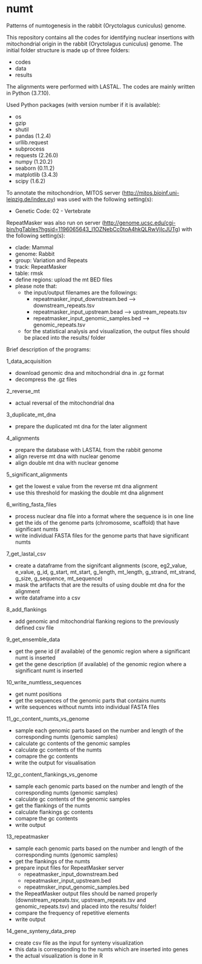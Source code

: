 # numt
 Patterns of numtogenesis in the rabbit (Oryctolagus cuniculus) genome.

This repository contains all the codes for identifying nuclear insertions with mitochondrial origin in the rabbit (Oryctolagus cuniculus) genome.
The initial folder structure is made up of three folders:
- codes
- data
- results

The alignments were performed with LASTAL.
The codes are mainly written in Python (3.7.10).

Used Python packages (with version number if it is available):
- os
- gzip
- shutil
- pandas (1.2.4)
- urllib.request
- subprocess
- requests (2.26.0)
- numpy (1.20.2)
- seaborn (0.11.2)
- matplotlib (3.4.3)
- scipy (1.6.2)

To annotate the mitochondrion, MITOS server (http://mitos.bioinf.uni-leipzig.de/index.py) was used with the following setting(s):
- Genetic Code: 02 - Vertebrate

RepeatMasker was also run on server (http://genome.ucsc.edu/cgi-bin/hgTables?hgsid=1196065643_I1OZNebCc0toA4hkQLRwVjIcJUTg) with the following setting(s):
- clade: Mammal
- genome: Rabbit
- group: Variation and Repeats
- track: RepeatMasker
- table: rmsk
- define regions: upload the mt BED files
- please note that:
	- the input/output filenames are the followings:
		- repeatmasker_input_downstream.bed --> downstream_repeats.tsv
		- repeatmasker_input_upstream.bead --> upstream_repeats.tsv
		- repeatmasker_input_genomic_samples.bed --> genomic_repeats.tsv
	- for the statistical analysis and visualization, the output files should be placed into the results/ folder

Brief description of the programs:

1_data_acquisition

- download genomic dna and mitochondrial dna in .gz format
- decompress the .gz files

2_reverse_mt

- actual reversal of the mitochondrial dna

3_duplicate_mt_dna

- prepare the duplicated mt dna for the later alignment

4_alignments

- prepare the database with LASTAL from the rabbit genome
- align reverse mt dna with nuclear genome
- align double mt dna with nuclear genome

5_significant_alignments

- get the lowest e value from the reverse mt dna alignment
- use this threshold for masking the double mt dna alignment

6_writing_fasta_files

- process nuclear dna file into a format where the sequence is in one line
- get the ids of the genome parts (chromosome, scaffold) that have significant numts
- write individual FASTA files for the genome parts that have significant numts

7_get_lastal_csv

- create a dataframe from the signifcant alignments (score, eg2_value, e_value, g_id, g_start, mt_start, g_length, mt_length, g_strand, mt_strand, g_size, g_sequence, mt_sequence)
- mask the artifacts that are the results of using double mt dna for the alignment
- write dataframe into a csv

8_add_flankings

- add genomic and mitochondrial flanking regions to the previously defined csv file

9_get_ensemble_data

- get the gene id (if available) of the genomic region where a significant numt is inserted
- get the gene description (if available) of the genomic region where a significant numt is inserted

10_write_numtless_sequences

- get numt positions
- get the sequences of the genomic parts that contains numts
- write sequences without numts into individual FASTA files

11_gc_content_numts_vs_genome

- sample each genomic parts based on the number and length of the corresponding numts (genomic samples)
- calculate gc contents of the genomic samples
- calculate gc contents of the numts
- comapre the gc contents
- write the output for visualisation

12_gc_content_flankings_vs_genome

- sample each genomic parts based on the number and length of the corresponding numts (genomic samples)
- calculate gc contents of the genomic samples
- get the flankings of the numts
- calculate flankings gc contents
- comapre the gc contents
- write output

13_repeatmasker

- sample each genomic parts based on the number and length of the corresponding numts (genomic samples)
- get the flankings of the numts
- prepare input files for RepeatMasker server
	- repeatmasker_input_downstream.bed
	- repeatmasker_input_upstream.bed
	- repeatmsker_input_genomic_samples.bed
- the RepeatMasker output files should be named properly (downstream_repeats.tsv, upstream_repeats.tsv and genomic_repeats.tsv) and placed into the results/ folder!
- compare the frequency of repetitive elements
- write output

14_gene_synteny_data_prep

- create csv file as the input for synteny visualization
- this data is corresponding to the numts which are inserted into genes
- the actual visualization is done in R